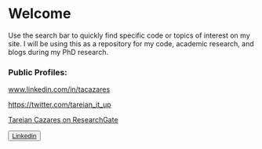 # Welcome

Use the search bar to quickly find specific code or topics of interest on my site. I will be using this as a repository for my code, academic research, and blogs during my PhD research.

### Public Profiles:

www.linkedin.com/in/tacazares

https://twitter.com/tareian_it_up

<a href="https://www.researchgate.net/profile/Tareian_Cazares">Tareian Cazares on ResearchGate</a>

<button type="button" name="button" class="btn"><a href="www.linkedin.com/in/tacazares">Linkedin</a></button>
